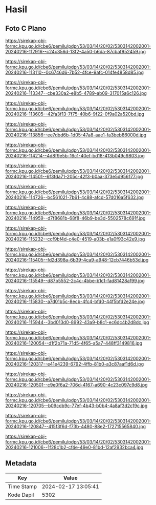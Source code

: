 # Hasil

## Foto C Plano

https://sirekap-obj-formc.kpu.go.id/cbe6/pemilu/pdpr/53/03/14/20/02/5303142002001-20240216-112916--c24c356d-13f2-4a50-b6da-87cbaf952459.jpg

https://sirekap-obj-formc.kpu.go.id/cbe6/pemilu/pdpr/53/03/14/20/02/5303142002001-20240216-113110--0c6746d6-7b52-4fce-9afc-014fe4858d85.jpg

https://sirekap-obj-formc.kpu.go.id/cbe6/pemilu/pdpr/53/03/14/20/02/5303142002001-20240216-113347--cbe330a2-e8b5-4789-ab09-317015a6c126.jpg

https://sirekap-obj-formc.kpu.go.id/cbe6/pemilu/pdpr/53/03/14/20/02/5303142002001-20240216-113605--42fa3f13-7f75-40b6-9f22-0f9a02a520bd.jpg

https://sirekap-obj-formc.kpu.go.id/cbe6/pemilu/pdpr/53/03/14/20/02/5303142002001-20240216-113856--ee7dbd6b-1d05-47a8-aae1-fa3beb86000d.jpg

https://sirekap-obj-formc.kpu.go.id/cbe6/pemilu/pdpr/53/03/14/20/02/5303142002001-20240216-114214--4d8f9e5b-16c1-40ef-bd18-413b049c9803.jpg

https://sirekap-obj-formc.kpu.go.id/cbe6/pemilu/pdpr/53/03/14/20/02/5303142002001-20240216-114501--6f3fda71-205c-42f3-b0aa-373e5d956177.jpg

https://sirekap-obj-formc.kpu.go.id/cbe6/pemilu/pdpr/53/03/14/20/02/5303142002001-20240216-114726--bc561021-7b61-4c88-afcd-57d016a5f632.jpg

https://sirekap-obj-formc.kpu.go.id/cbe6/pemilu/pdpr/53/03/14/20/02/5303142002001-20240216-114959--d7f8681b-68f8-46b9-be3d-5502578c691f.jpg

https://sirekap-obj-formc.kpu.go.id/cbe6/pemilu/pdpr/53/03/14/20/02/5303142002001-20240216-115232--ccf9bf4d-c4e0-4519-a03b-e1a0f93c42e9.jpg

https://sirekap-obj-formc.kpu.go.id/cbe6/pemilu/pdpr/53/03/14/20/02/5303142002001-20240216-115405--fd2d398a-6b39-4ca9-a948-12cb7446b53d.jpg

https://sirekap-obj-formc.kpu.go.id/cbe6/pemilu/pdpr/53/03/14/20/02/5303142002001-20240216-115549--d87b5552-2c4c-4bbe-b1c1-fad81428af99.jpg

https://sirekap-obj-formc.kpu.go.id/cbe6/pemilu/pdpr/53/03/14/20/02/5303142002001-20240216-115830--a7d01b5c-8ecb-4fc4-bfd0-44f5bfd2e24e.jpg

https://sirekap-obj-formc.kpu.go.id/cbe6/pemilu/pdpr/53/03/14/20/02/5303142002001-20240216-115944--3bd013d0-8992-43a9-b8c1-ec6dc4b2d8dc.jpg

https://sirekap-obj-formc.kpu.go.id/cbe6/pemilu/pdpr/53/03/14/20/02/5303142002001-20240216-120054--d1f2b71a-71d5-4f65-a5a7-448ff3149816.jpg

https://sirekap-obj-formc.kpu.go.id/cbe6/pemilu/pdpr/53/03/14/20/02/5303142002001-20240216-120317--e41e4239-6792-4ffb-81b0-a3c87aaf1d6d.jpg

https://sirekap-obj-formc.kpu.go.id/cbe6/pemilu/pdpr/53/03/14/20/02/5303142002001-20240216-120501--c9e0f6a2-706d-4167-a690-4c23c097c9d8.jpg

https://sirekap-obj-formc.kpu.go.id/cbe6/pemilu/pdpr/53/03/14/20/02/5303142002001-20240216-120705--b09cdb9c-77ef-4b43-b0b4-4a8af3d2c19c.jpg

https://sirekap-obj-formc.kpu.go.id/cbe6/pemilu/pdpr/53/03/14/20/02/5303142002001-20240216-120847--415f3f6d-f73b-4480-88e2-172715565840.jpg

https://sirekap-obj-formc.kpu.go.id/cbe6/pemilu/pdpr/53/03/14/20/02/5303142002001-20240216-121006--1f28c1b2-cf4e-49e0-81bd-12af2932bca4.jpg


## Metadata

| Key        | Value               |
| ---------- | ------------------- |
| Time Stamp | 2024-02-17 13:05:41 |
| Kode Dapil | 5302                |



